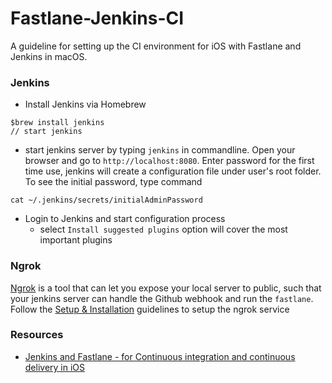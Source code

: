 # Fastlane-Jenkins-CI

A guideline for setting up the CI environment for iOS with Fastlane and Jenkins in macOS.

### Jenkins

- Install Jenkins via Homebrew

```
$brew install jenkins
// start jenkins
```
- start jenkins server by typing `jenkins` in commandline. Open your browser and go to `http://localhost:8080`. Enter password for the first time use, jenkins will create a configuration file under user's root folder. To see the initial password, type command

```
cat ~/.jenkins/secrets/initialAdminPassword
```

- Login to Jenkins and start configuration process
  - select `Install suggested plugins` option will cover the most important plugins

### Ngrok

[Ngrok]() is a tool that can let you expose your local server to public, such that your jenkins server can handle the Github webhook and run the `fastlane`. Follow the [Setup & Installation](https://dashboard.ngrok.com/get-started) guidelines to setup the ngrok service



### Resources
- [Jenkins and Fastlane - for Continuous integration and continuous delivery in iOS](https://medium.com/@litoarias/continous-integration-continous-delivery-for-ios-with-jenkins-and-fastlane-fd2906956b20)
